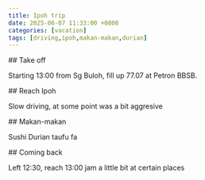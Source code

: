 ```yaml
---
title: Ipoh trip
date: 2025-06-07 11:33:00 +0800
categories: [vacation]
tags: [driving,ipoh,makan-makan,durian]
---
```


## Take off

Starting 13:00 from Sg Buloh, fill up 77.07 at Petron BBSB.

## Reach Ipoh

Slow driving, at some point was a bit aggresive

## Makan-makan

Sushi
Durian
taufu fa

## Coming back

Left 12:30, reach 13:00
jam a little bit at certain places